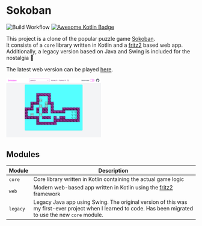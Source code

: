 # Sokoban

![Build Workflow](https://github.com/haukesomm/Sokoban/actions/workflows/build-and-deploy.yml/badge.svg)
[![Awesome Kotlin Badge](https://kotlin.link/awesome-kotlin.svg)](https://github.com/KotlinBy/awesome-kotlin)

This project is a clone of the popular puzzle game [Sokoban](https://de.wikipedia.org/wiki/Sokoban).  
It consists of a `core` library written in Kotlin and a [fritz2](https://fritz2.dev) based web app.  
Additionally, a legacy version based on Java and Swing is included for the nostalgia 🦖

The latest web version can be played [here](https://sokoban.haukesomm.de).

<img src="./assets/screenshot.png" width="50%">

## Modules

| Module   | Description                                                                                                                                                 |
|----------|-------------------------------------------------------------------------------------------------------------------------------------------------------------|
| `core`   | Core library written in Kotlin containing the actual game logic                                                                                             |
| `web`    | Modern web-based app written in Kotlin using the [fritz2](https://fritz2.dev) framework                                                                     |
| `legacy` | Legacy Java app using Swing. The original version of this was my first-ever project when I learned to code. Has been migrated to use the new `core` module. |